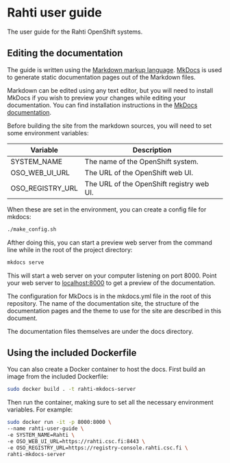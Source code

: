 # Rahti user guide

The user guide for the Rahti OpenShift systems.

## Editing the documentation

The guide is written using the [Markdown markup
language](https://en.wikipedia.org/wiki/Markdown).
[MkDocs](http://www.mkdocs.org/) is used to generate static documentation pages
out of the Markdown files.

Markdown can be edited using any text editor, but you will need to install
MkDocs if you wish to preview your changes while editing your documentation. You
can find installation instructions in the [MkDocs
documentation](http://www.mkdocs.org/#installation).

Before building the site from the markdown sources, you will need to set some
environment variables:

| Variable         | Description                               |
|------------------|-------------------------------------------|
| SYSTEM_NAME      | The name of the OpenShift system.         |
| OSO_WEB_UI_URL   | The URL of the OpenShift web UI.          |
| OSO_REGISTRY_URL | The URL of the OpenShift registry web UI. |

When these are set in the environment, you can create a config file for mkdocs:
```bash
./make_config.sh
```

Afther doing this, you can start a preview web server from the command line
while in the root of the project directory:

```bash
mkdocs serve
```

This will start a web server on your computer listening on port 8000. Point your
web server to [localhost:8000](http://localhost:8000) to get a preview of the
documentation.

The configuration for MkDocs is in the mkdocs.yml file in the root of this
repository. The name of the documentation site, the structure of the
documentation pages and the theme to use for the site are described in this
document.

The documentation files themselves are under the docs directory.

## Using the included Dockerfile

You can also create a Docker container to host the docs. First build an image
from the included Dockerfile:

```bash
sudo docker build . -t rahti-mkdocs-server
```

Then run the container, making sure to set all the necessary environment
variables. For example:

```bash
sudo docker run -it -p 8000:8000 \
--name rahti-user-guide \
-e SYSTEM_NAME=Rahti \
-e OSO_WEB_UI_URL=https://rahti.csc.fi:8443 \
-e OSO_REGISTRY_URL=https://registry-console.rahti.csc.fi \
rahti-mkdocs-server
```
